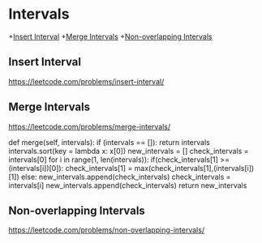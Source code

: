 # Intervals

+[Insert Interval](#insert-interval)
+[Merge Intervals](#merge-intervals)
+[Non-overlapping Intervals](#non-overlapping-intervals)

## Insert Interval

https://leetcode.com/problems/insert-interval/


## Merge Intervals

https://leetcode.com/problems/merge-intervals/

def merge(self, intervals):
        if (intervals == []):
            return intervals
        intervals.sort(key = lambda x: x[0])
        new_intervals = []
        check_intervals = intervals[0]
        for i in range(1, len(intervals)):
            if(check_intervals[1] >= (intervals[i])[0]):
                check_intervals[1] = max(check_intervals[1],(intervals[i])[1])
            else:
                new_intervals.append(check_intervals)
                check_intervals = intervals[i]
        new_intervals.append(check_intervals)
        return new_intervals
        

## Non-overlapping Intervals

https://leetcode.com/problems/non-overlapping-intervals/


